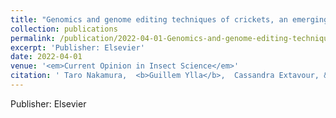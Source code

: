 ```yaml
---
title: "Genomics and genome editing techniques of crickets, an emerging model insect for biology and food science"
collection: publications
permalink: /publication/2022-04-01-Genomics-and-genome-editing-techniques-of-crickets-an-emerging-model-insect-for-biology-and-food-science
excerpt: 'Publisher: Elsevier'
date: 2022-04-01
venue: '<em>Current Opinion in Insect Science</em>'
citation: ' Taro Nakamura,  <b>Guillem Ylla</b>,  Cassandra Extavour, &quot;Genomics and genome editing techniques of crickets, an emerging model insect for biology and food science.&quot; <em>Current Opinion in Insect Science</em>, 2022.'
---
```

Publisher: Elsevier
